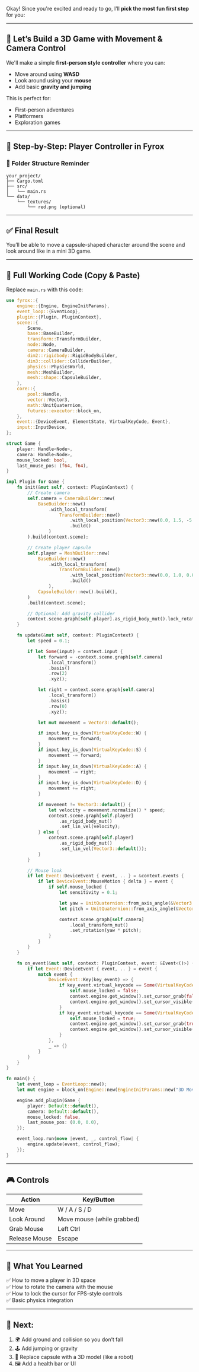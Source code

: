 Okay! Since you're excited and ready to go, I’ll **pick the most fun first step** for you:

---

## 🚀 Let’s Build a 3D Game with Movement & Camera Control

We'll make a simple **first-person style controller** where you can:
- Move around using **WASD**
- Look around using your **mouse**
- Add basic **gravity and jumping**

This is perfect for:
- First-person adventures
- Platformers
- Exploration games

---

## 🔧 Step-by-Step: Player Controller in Fyrox

### 📁 Folder Structure Reminder

```
your_project/
├── Cargo.toml
├── src/
│   └── main.rs
└── data/
    └── textures/
        └── red.png (optional)
```

---

## ✅ Final Result

You’ll be able to move a capsule-shaped character around the scene and look around like in a mini 3D game.

---

## 🧱 Full Working Code (Copy & Paste)

Replace `main.rs` with this code:

```rust
use fyrox::{
    engine::{Engine, EngineInitParams},
    event_loop::{EventLoop},
    plugin::{Plugin, PluginContext},
    scene::{
        Scene,
        base::BaseBuilder,
        transform::TransformBuilder,
        node::Node,
        camera::CameraBuilder,
        dim2::rigidbody::RigidBodyBuilder,
        dim3::collider::ColliderBuilder,
        physics::PhysicsWorld,
        mesh::MeshBuilder,
        mesh::shape::CapsuleBuilder,
    },
    core::{
        pool::Handle,
        vector::Vector3,
        math::UnitQuaternion,
        futures::executor::block_on,
    },
    event::{DeviceEvent, ElementState, VirtualKeyCode, Event},
    input::InputDevice,
};

struct Game {
    player: Handle<Node>,
    camera: Handle<Node>,
    mouse_locked: bool,
    last_mouse_pos: (f64, f64),
}

impl Plugin for Game {
    fn init(&mut self, context: PluginContext) {
        // Create camera
        self.camera = CameraBuilder::new(
            BaseBuilder::new()
                .with_local_transform(
                    TransformBuilder::new()
                        .with_local_position(Vector3::new(0.0, 1.5, -5.0))
                        .build()
                )
        ).build(context.scene);

        // Create player capsule
        self.player = MeshBuilder::new(
            BaseBuilder::new()
                .with_local_transform(
                    TransformBuilder::new()
                        .with_local_position(Vector3::new(0.0, 1.0, 0.0))
                        .build()
                ),
            CapsuleBuilder::new().build(),
        )
        .build(context.scene);

        // Optional: Add gravity collider
        context.scene.graph[self.player].as_rigid_body_mut().lock_rotations(true);
    }

    fn update(&mut self, context: PluginContext) {
        let speed = 0.1;

        if let Some(input) = context.input {
            let forward = -context.scene.graph[self.camera]
                .local_transform()
                .basis()
                .row(2)
                .xyz();

            let right = context.scene.graph[self.camera]
                .local_transform()
                .basis()
                .row(0)
                .xyz();

            let mut movement = Vector3::default();

            if input.key_is_down(VirtualKeyCode::W) {
                movement += forward;
            }
            if input.key_is_down(VirtualKeyCode::S) {
                movement -= forward;
            }
            if input.key_is_down(VirtualKeyCode::A) {
                movement -= right;
            }
            if input.key_is_down(VirtualKeyCode::D) {
                movement += right;
            }

            if movement != Vector3::default() {
                let velocity = movement.normalize() * speed;
                context.scene.graph[self.player]
                    .as_rigid_body_mut()
                    .set_lin_vel(velocity);
            } else {
                context.scene.graph[self.player]
                    .as_rigid_body_mut()
                    .set_lin_vel(Vector3::default());
            }
        }

        // Mouse look
        if let Event::DeviceEvent { event, .. } = &context.events {
            if let DeviceEvent::MouseMotion { delta } = event {
                if self.mouse_locked {
                    let sensitivity = 0.1;

                    let yaw = UnitQuaternion::from_axis_angle(&Vector3::y_axis(), -delta.0 as f32 * sensitivity.to_radians());
                    let pitch = UnitQuaternion::from_axis_angle(&Vector3::x_axis(), -delta.1 as f32 * sensitivity.to_radians());

                    context.scene.graph[self.camera]
                        .local_transform_mut()
                        .set_rotation(yaw * pitch);
                }
            }
        }
    }

    fn on_event(&mut self, context: PluginContext, event: &Event<()>) {
        if let Event::DeviceEvent { event, .. } = event {
            match event {
                DeviceEvent::Key(key_event) => {
                    if key_event.virtual_keycode == Some(VirtualKeyCode::Escape) {
                        self.mouse_locked = false;
                        context.engine.get_window().set_cursor_grab(false).ok();
                        context.engine.get_window().set_cursor_visible(true);
                    }
                    if key_event.virtual_keycode == Some(VirtualKeyCode::LControl) && key_event.state == ElementState::Pressed {
                        self.mouse_locked = true;
                        context.engine.get_window().set_cursor_grab(true).ok();
                        context.engine.get_window().set_cursor_visible(false);
                    }
                },
                _ => {}
            }
        }
    }
}

fn main() {
    let event_loop = EventLoop::new();
    let mut engine = block_on(Engine::new(EngineInitParams::new("3D Movement", &event_loop).unwrap()));

    engine.add_plugin(Game {
        player: Default::default(),
        camera: Default::default(),
        mouse_locked: false,
        last_mouse_pos: (0.0, 0.0),
    });

    event_loop.run(move |event, _, control_flow| {
        engine.update(event, control_flow);
    });
}
```

---

## 🎮 Controls

| Action             | Key/Button                  |
|--------------------|-----------------------------|
| Move               | W / A / S / D               |
| Look Around        | Move mouse (while grabbed)  |
| Grab Mouse         | Left Ctrl                   |
| Release Mouse      | Escape                      |

---

## 🧠 What You Learned

✅ How to move a player in 3D space  
✅ How to rotate the camera with the mouse  
✅ How to lock the cursor for FPS-style controls  
✅ Basic physics integration  

---

## 🚀 Next:
1. 🌍 Add ground and collision so you don’t fall
2. 🕹️ Add jumping or gravity
3. 👤 Replace capsule with a 3D model (like a robot)
4. 🖼️ Add a health bar or UI
